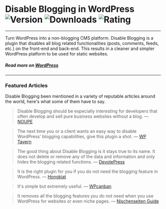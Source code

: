 # Disable Blogging in WordPress ![Version](https://img.shields.io/wordpress/plugin/v/disable-blogging.svg?style=flat-square) ![Downloads](https://img.shields.io/wordpress/plugin/dt/disable-blogging.svg?style=flat-square) ![Rating](https://img.shields.io/wordpress/plugin/r/disable-blogging.svg?style=flat-square)
---
Turn WordPress into a non-blogging CMS platform. Disable Blogging is a plugin that disables all blog related functionalities (posts, comments, feeds, etc.) on the front-end and back-end. This results in a cleaner and simpler WordPress platform to be used for static websites.

##### Read more on [WordPress](https://wordpress.org/plugins/disable-blogging/)
---

### Featured Articles
Disable Blogging been mentioned in a variety of reputable articles around the world, here's what some of them have to say.

> Disable Blogging should be especially interesting for developers that often develop and sell pure business websites without a blog.
— [NOUPE](http://www.noupe.com/wordpress/best-may-2016-ten-free-wordpress-plugins.html)

> The next time you or a client wants an easy way to disable WordPress’ blogging capabilities, give this plugin a shot.
— [WP Tavern](https://wptavern.com/easily-hide-wordpress-blogging-features-with-the-disable-blogging-plugin/)

> The good thing about Disable Blogging is it stays true to its name. It does not delete or remove any of the data and information and only hides the blogging related functions.
— [DevotePress](http://devotepress.com/wordpress-news/disable-blogging-hide-wordpress-blogging-features/)

> It is the right plugin for you if you do not need the blogging feature in WordPress.
— [Hongkiat](http://www.hongkiat.com/blog/designers-developers-monthly-08-2016/)

> It's simple but extremely useful.
— [WPcanban](http://wpcanban.com/wordpress/thu-thuat-wordpress/vo-hieu-hoa-tinh-nang-viet-bai-trong-wordpress.html)

> It removes all the blogging features you do not need when you use WordPress for websites or even niche pages.
— [Nischenseiten Guide](http://www.nischenseiten-guide.de/wordpress-fuer-nischenseiten-dieses-plugin-entfernt-alle-blog-features/)